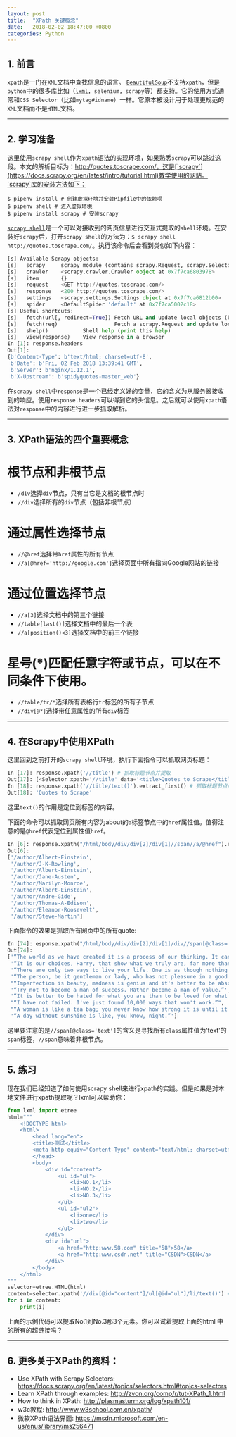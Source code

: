 ```yaml
---
layout: post
title:  "XPath 关键概念"
date:   2018-02-02 18:47:00 +0800
categories: Python
---
```


## 1. 前言
`xpath`是一门在`XML`文档中查找信息的语言。 [`BeautifulSoup`](https://www.crummy.com/software/BeautifulSoup/)不支持`xpath`，但是`python`中的很多库比如（[`lxml`](http://lxml.de/)，`selenium`，`scrapy`等）都支持。它的使用方式通常和`CSS Selector`（比如`mytag#idname`）一样。它原本被设计用于处理更规范的`XML`文档而不是`HTML`文档。

---

## 2. 学习准备 
这里使用`scrapy shell`作为`xpath`语法的实现环境，如果熟悉`scrapy`可以跳过这段。本文的解析目标为：http://quotes.toscrape.com/，这是[`scrapy`](https://docs.scrapy.org/en/latest/intro/tutorial.html)教学使用的网站。`scrapy`库的安装方法如下：
```
$ pipenv install # 创建虚拟环境并安装Pipfile中的依赖项
$ pipenv shell # 进入虚拟环境
$ pipenv install scrapy # 安装scrapy
```
[`scrapy shell`](https://docs.scrapy.org/en/latest/topics/shell.html#topics-shell)是一个可以对接收到的网页信息进行交互式提取的`shell`环境。在安装好`scrapy`后，打开`scrapy shell`的方法为：`$ scrapy shell http://quotes.toscrape.com/`。执行该命令后会看到类似如下内容：
```python
[s] Available Scrapy objects:
[s]   scrapy     scrapy module (contains scrapy.Request, scrapy.Selector, etc)
[s]   crawler    <scrapy.crawler.Crawler object at 0x7f7ca6803978>
[s]   item       {}
[s]   request    <GET http://quotes.toscrape.com/>
[s]   response   <200 http://quotes.toscrape.com/>
[s]   settings   <scrapy.settings.Settings object at 0x7f7ca6812b00>
[s]   spider     <DefaultSpider 'default' at 0x7f7ca5002c18>
[s] Useful shortcuts:
[s]   fetch(url[, redirect=True]) Fetch URL and update local objects (by default, redirects are followed)
[s]   fetch(req)                  Fetch a scrapy.Request and update local objects 
[s]   shelp()           Shell help (print this help)
[s]   view(response)    View response in a browser
In [1]: response.headers
Out[1]: 
{b'Content-Type': b'text/html; charset=utf-8',
 b'Date': b'Fri, 02 Feb 2018 13:39:41 GMT',
 b'Server': b'nginx/1.12.1',
 b'X-Upstream': b'spidyquotes-master_web'}
```
在`scrapy shell`中`response`是一个已经定义好的变量，它的含义为从服务器接收到的响应。使用`response.headers`可以得到它的头信息。之后就可以使用`xpath`语法对`response`中的内容进行进一步抓取解析。

---

## 3. XPath语法的四个重要概念
# 根节点和非根节点
- `/div`选择`div`节点，只有当它是文档的根节点时
- `//div`选择所有的`div`节点（包括非根节点）

# 通过属性选择节点
- `//@href`选择带`href`属性的所有节点
- `//a[@href='http://google.com']`选择页面中所有指向Google网站的链接

# 通过位置选择节点
- `//a[3]`选择文档中的第三个链接
- `//table[last()]`选择文档中的最后一个表
- `//a[position()<3]`选择文档中的前三个链接

# 星号(*)匹配任意字符或节点，可以在不同条件下使用。
- `//table/tr/*`选择所有表格行`tr`标签的所有子节点
- `//div[@*]`选择带任意属性的所有`div`标签

---

## 4. 在Scrapy中使用XPath
这里回到之前打开的`scrapy shell`环境，执行下面指令可以抓取网页标题：
```python
In [17]: response.xpath('//title') # 抓取标题节点并提取
Out[17]: [<Selector xpath='//title' data='<title>Quotes to Scrape</title>'>]
In [18]: response.xpath('//title/text()').extract_first() # 抓取标题节点内容并提取
Out[18]: 'Quotes to Scrape' 
```
这里`text()`的作用是定位到标签的内容。

下面的命令可以抓取网页所有内容为about的`a`标签节点中的`href`属性值。值得注意的是`@href`代表定位到属性值`href`。
```python
In [6]: response.xpath("/html/body/div/div[2]/div[1]//span//a/@href").extract()
Out[6]:
['/author/Albert-Einstein',
 '/author/J-K-Rowling',
 '/author/Albert-Einstein',
 '/author/Jane-Austen',
 '/author/Marilyn-Monroe',
 '/author/Albert-Einstein',
 '/author/Andre-Gide',
 '/author/Thomas-A-Edison',
 '/author/Eleanor-Roosevelt',
 '/author/Steve-Martin']
```
下面指令的效果是抓取所有网页中的所有quote:
```python
In [74]: esponse.xpath("/html/body/div/div[2]/div[1]/div//span[@class='text']/text()").extract()
Out[74]:
['“The world as we have created it is a process of our thinking. It cannot be changed without changing our thinking.”',
 '“It is our choices, Harry, that show what we truly are, far more than our abilities.”',
 '“There are only two ways to live your life. One is as though nothing is a miracle. The other is as though everything is a miracle.”',
 '“The person, be it gentleman or lady, who has not pleasure in a good novel, must be intolerably stupid.”',
 "“Imperfection is beauty, madness is genius and it's better to be absolutely ridiculous than absolutely boring.”",
 '“Try not to become a man of success. Rather become a man of value.”',
 '“It is better to be hated for what you are than to be loved for what you are not.”',
 "“I have not failed. I've just found 10,000 ways that won't work.”",
 "“A woman is like a tea bag; you never know how strong it is until it's in hot water.”",
 '“A day without sunshine is like, you know, night.”']
```
这里要注意的是`//span[@class='text']`的含义是寻找所有`class`属性值为'text'的`span`标签，`//span`意味着非根节点。

---

## 5. 练习
现在我们已经知道了如何使用scrapy shell来进行xpath的实践。但是如果是对本地文件进行xpath提取呢？lxml可以帮助你：

```python
from lxml import etree
html="""
    <!DOCTYPE html>
    <html>
        <head lang="en">
        <title>测试</title>
        <meta http-equiv="Content-Type" content="text/html; charset=utf-8" />
        </head>
        <body>
            <div id="content">
                <ul id="ul">
                    <li>NO.1</li>
                    <li>NO.2</li>
                    <li>NO.3</li>
                </ul>
                <ul id="ul2">
                    <li>one</li>
                    <li>two</li>
                </ul>
            </div>
            <div id="url">
                <a href="http:www.58.com" title="58">58</a>
                <a href="http:www.csdn.net" title="CSDN">CSDN</a>
            </div>
        </body>
    </html>
"""
selector=etree.HTML(html)
content=selector.xpath('//div[@id="content"]/ul[@id="ul"]/li/text()') #这里使用id属性来定位哪个div和ul被匹配 使用text()获取文本内容
for i in content:
    print(i)
```

上面的示例代码可以提取No.1到No.3那3个元素。你可以试着提取上面的html
中的所有的超链接吗？

---

## 6. 更多关于XPath的资料：
- Use XPath with Scrapy Selectors: <https://docs.scrapy.org/en/latest/topics/selectors.html#topics-selectors>
- Learn XPath through examples: <http://zvon.org/comp/r/tut-XPath_1.html>
- How to think in XPath: <http://plasmasturm.org/log/xpath101/>
- w3c教程: <http://www.w3school.com.cn/xpath/>
- 微软XPath语法界面: <https://msdn.microsoft.com/en-us/enus/library/ms256471>

